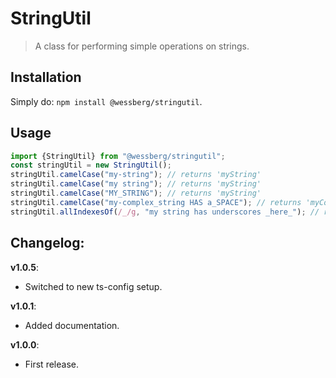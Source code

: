 # StringUtil
> A class for performing simple operations on strings.

## Installation
Simply do: `npm install @wessberg/stringutil`.

## Usage
```typescript
import {StringUtil} from "@wessberg/stringutil";
const stringUtil = new StringUtil();
stringUtil.camelCase("my-string"); // returns 'myString'
stringUtil.camelCase("my string"); // returns 'myString'
stringUtil.camelCase("MY_STRING"); // returns 'myString'
stringUtil.camelCase("my-complex_string HAS a_SPACE"); // returns 'myComplexStringHasASpace'
stringUtil.allIndexesOf(/_/g, "my string has underscores _here_"); // returns [26, 31]
```

## Changelog:

**v1.0.5**:

- Switched to new ts-config setup.

**v1.0.1**:

- Added documentation.

**v1.0.0**:

- First release.

[npm-url]: https://npmjs.org/package/@wessberg/stringutil
[npm-image]: https://badge.fury.io/js/@wessberg/stringutil.svg
